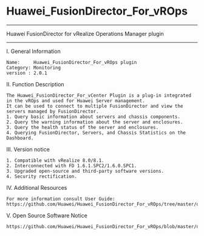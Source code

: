 # Huawei_FusionDirector_For_vROps

**********************************************************************************
Huawei FusionDirector for vRealize Operations Manager plugin
**********************************************************************************

I. General Information 

    Name:     Huawei_FusionDirector_For_vROps plugin
    Category: Monitoring 
    version : 2.0.1

II. Function Description
    
    The Huawei_FusionDirector_For_vCenter Plugin is a plug-in integrated in the vROps and used for Huawei Server management. 
    It can be used to connect to multiple FusionDirector and view the servers managed by FusionDirector.
    1. Query basic information about servers and chassis components.
    2. Query the warning information about the server and enclosures.
    3. Query the health status of the server and enclosures.
    4. Querying FusionDirector, Servers, and Chassis Statistics on the Dashboard.
    
III. Version notice

    1. Compatible with vRealize 8.0/8.1.
    2. Interconnected with FD 1.6.1.SPC2/1.6.0.SPC1.
    3. Upgraded open-source and third-party software versions.
    4. Security rectification.

IV. Additional Resources

    For more information consult User Guide: https://github.com/Huawei/Huawei_FusionDirector_For_vROps/tree/master/docs

V. Open Source Software Notice

    https://github.com/Huawei/Huawei_FusionDirector_For_vROps/blob/master/docs/Open%20Source%20Software%20Notice.doc
